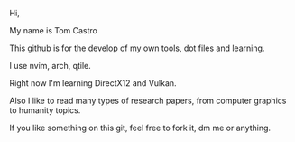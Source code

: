 Hi,

My name is Tom Castro

This github is for the develop of my own tools, dot files and learning.

I use nvim, arch, qtile.

Right now I'm learning DirectX12 and Vulkan.

Also I like to read many types of research papers, from computer graphics to humanity topics.

If you like something on this git, feel free to fork it, dm me or anything.
